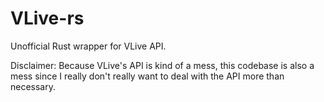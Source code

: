 # VLive-rs

Unofficial Rust wrapper for VLive API.

Disclaimer: Because VLive's API is kind of a mess, this codebase is also a mess
since I really don't really want to deal with the API more than necessary.
